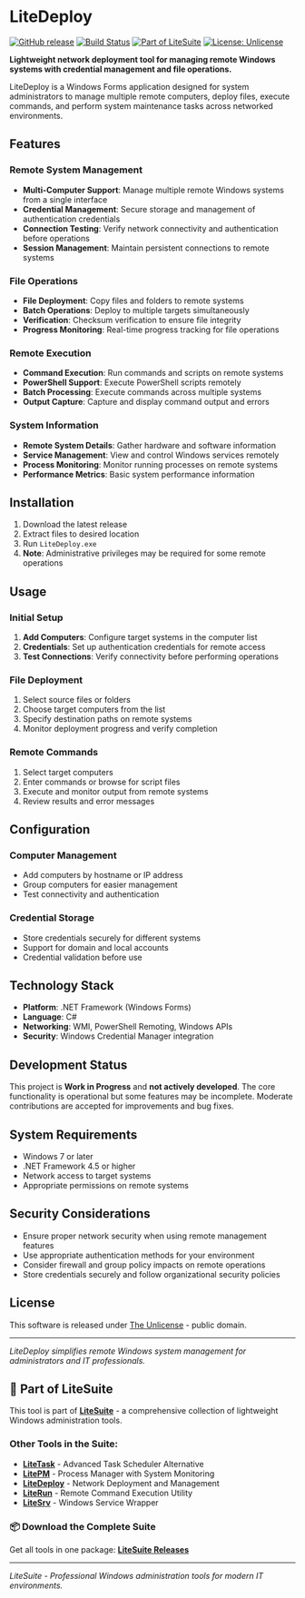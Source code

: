 # LiteDeploy

[![GitHub release](https://img.shields.io/github/v/release/svtica/LiteDeploy)](https://github.com/svtica/LiteDeploy/releases/latest)
[![Build Status](https://img.shields.io/github/actions/workflow/status/svtica/LiteDeploy/build-and-release.yml)](https://github.com/svtica/LiteDeploy/actions)
[![Part of LiteSuite](https://img.shields.io/badge/part%20of-LiteSuite-blue)](https://github.com/svtica/LiteSuite)
[![License: Unlicense](https://img.shields.io/badge/license-Unlicense-green.svg)](LICENSE)

**Lightweight network deployment tool for managing remote Windows systems with credential management and file operations.**

LiteDeploy is a Windows Forms application designed for system administrators to manage multiple remote computers, deploy files, execute commands, and perform system maintenance tasks across networked environments.

## Features

### Remote System Management
- **Multi-Computer Support**: Manage multiple remote Windows systems from a single interface
- **Credential Management**: Secure storage and management of authentication credentials
- **Connection Testing**: Verify network connectivity and authentication before operations
- **Session Management**: Maintain persistent connections to remote systems

### File Operations
- **File Deployment**: Copy files and folders to remote systems
- **Batch Operations**: Deploy to multiple targets simultaneously
- **Verification**: Checksum verification to ensure file integrity
- **Progress Monitoring**: Real-time progress tracking for file operations

### Remote Execution
- **Command Execution**: Run commands and scripts on remote systems
- **PowerShell Support**: Execute PowerShell scripts remotely
- **Batch Processing**: Execute commands across multiple systems
- **Output Capture**: Capture and display command output and errors

### System Information
- **Remote System Details**: Gather hardware and software information
- **Service Management**: View and control Windows services remotely
- **Process Monitoring**: Monitor running processes on remote systems
- **Performance Metrics**: Basic system performance information

## Installation

1. Download the latest release
2. Extract files to desired location
3. Run `LiteDeploy.exe`
4. **Note**: Administrative privileges may be required for some remote operations

## Usage

### Initial Setup
1. **Add Computers**: Configure target systems in the computer list
2. **Credentials**: Set up authentication credentials for remote access
3. **Test Connections**: Verify connectivity before performing operations

### File Deployment
1. Select source files or folders
2. Choose target computers from the list
3. Specify destination paths on remote systems
4. Monitor deployment progress and verify completion

### Remote Commands
1. Select target computers
2. Enter commands or browse for script files
3. Execute and monitor output from remote systems
4. Review results and error messages

## Configuration

### Computer Management
- Add computers by hostname or IP address
- Group computers for easier management
- Test connectivity and authentication

### Credential Storage
- Store credentials securely for different systems
- Support for domain and local accounts
- Credential validation before use

## Technology Stack

- **Platform**: .NET Framework (Windows Forms)
- **Language**: C#
- **Networking**: WMI, PowerShell Remoting, Windows APIs
- **Security**: Windows Credential Manager integration

## Development Status

This project is **Work in Progress** and **not actively developed**. The core functionality is operational but some features may be incomplete. Moderate contributions are accepted for improvements and bug fixes.

## System Requirements

- Windows 7 or later
- .NET Framework 4.5 or higher
- Network access to target systems
- Appropriate permissions on remote systems

## Security Considerations

- Ensure proper network security when using remote management features
- Use appropriate authentication methods for your environment
- Consider firewall and group policy impacts on remote operations
- Store credentials securely and follow organizational security policies

## License

This software is released under [The Unlicense](LICENSE) - public domain.

---

*LiteDeploy simplifies remote Windows system management for administrators and IT professionals.*

## 🌟 Part of LiteSuite

This tool is part of **[LiteSuite](https://github.com/svtica/LiteSuite)** - a comprehensive collection of lightweight Windows administration tools.

### Other Tools in the Suite:
- **[LiteTask](https://github.com/svtica/LiteTask)** - Advanced Task Scheduler Alternative  
- **[LitePM](https://github.com/svtica/LitePM)** - Process Manager with System Monitoring
- **[LiteDeploy](https://github.com/svtica/LiteDeploy)** - Network Deployment and Management
- **[LiteRun](https://github.com/svtica/LiteRun)** - Remote Command Execution Utility
- **[LiteSrv](https://github.com/svtica/LiteSrv)** - Windows Service Wrapper

### 📦 Download the Complete Suite
Get all tools in one package: **[LiteSuite Releases](https://github.com/svtica/LiteSuite/releases/latest)**

---

*LiteSuite - Professional Windows administration tools for modern IT environments.*

